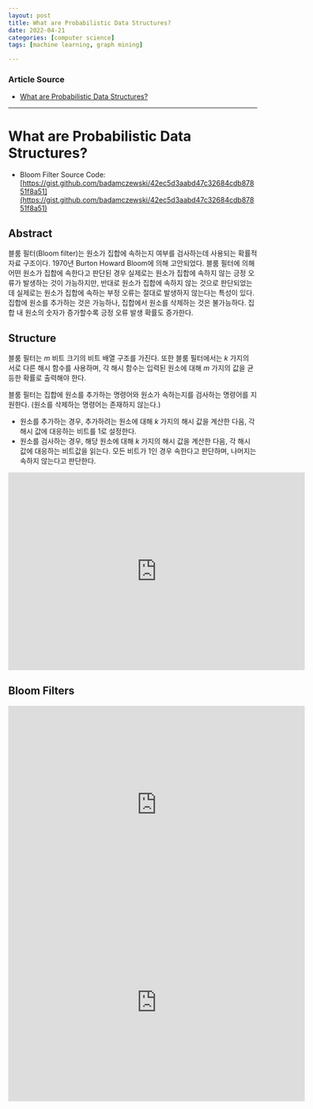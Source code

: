 ```yaml
---
layout: post
title: What are Probabilistic Data Structures?
date: 2022-04-21
categories: [computer science]
tags: [machine learning, graph mining]

---
```


### Article Source

* [What are Probabilistic Data Structures?](https://www.youtube.com/watch?v=-jiOPKt7avE)


---

# What are Probabilistic Data Structures?

* Bloom Filter Source Code: [https://gist.github.com/badamczewski/42ec5d3aabd47c32684cdb87851f8a51](https://gist.github.com/badamczewski/42ec5d3aabd47c32684cdb87851f8a51)


## Abstract

블룸 필터(Bloom filter)는 원소가 집합에 속하는지 여부를 검사하는데 사용되는 확률적 자료 구조이다. 1970년 Burton Howard Bloom에 의해 고안되었다. 블룸 필터에 의해 어떤 원소가 집합에 속한다고 판단된 경우 실제로는 원소가 집합에 속하지 않는 긍정 오류가 발생하는 것이 가능하지만, 반대로 원소가 집합에 속하지 않는 것으로 판단되었는데 실제로는 원소가 집합에 속하는 부정 오류는 절대로 발생하지 않는다는 특성이 있다. 집합에 원소를 추가하는 것은 가능하나, 집합에서 원소를 삭제하는 것은 불가능하다. 집합 내 원소의 숫자가 증가할수록 긍정 오류 발생 확률도 증가한다. 

## Structure

블룸 필터는 *m* 비트 크기의 비트 배열 구조를 가진다. 또한 블룸 필터에서는 *k* 가지의 서로 다른 해시 함수를 사용하며, 각 해시 함수는 입력된 원소에 대해 *m* 가지의 값을 균등한 확률로 출력해야 한다.

블룸 필터는 집합에 원소를 추가하는 명령어와 원소가 속하는지를 검사하는 명령어를 지원한다. (원소를 삭제하는 명령어는 존재하지 않는다.)

* 원소를 추가하는 경우, 추가하려는 원소에 대해 *k* 가지의 해시 값을 계산한 다음, 각 해시 값에 대응하는 비트를 1로 설정한다.
* 원소를 검사하는 경우, 해당 원소에 대해 *k* 가지의 해시 값을 계산한 다음, 각 해시 값에 대응하는 비트값을 읽는다. 모든 비트가 1인 경우 속한다고 판단하며, 나머지는 속하지 않는다고 판단한다.

<iframe width="600" height="400" src="https://www.youtube.com/embed/-jiOPKt7avE" title="YouTube video player" frameborder="0" allow="accelerometer; autoplay; clipboard-write; encrypted-media; gyroscope; picture-in-picture" allowfullscreen></iframe>


## Bloom Filters

<iframe width="600" height="400" src="https://www.youtube.com/embed/qBTdukbzc78" title="YouTube video player" frameborder="0" allow="accelerometer; autoplay; clipboard-write; encrypted-media; gyroscope; picture-in-picture" allowfullscreen></iframe>

<iframe width="600" height="400" src="https://www.youtube.com/embed/heEDL9usFgs" title="YouTube video player" frameborder="0" allow="accelerometer; autoplay; clipboard-write; encrypted-media; gyroscope; picture-in-picture" allowfullscreen></iframe>